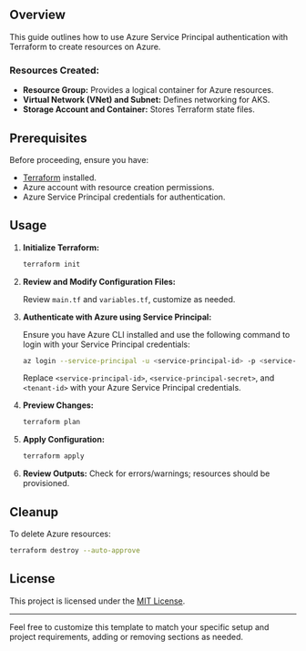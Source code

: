 ## Overview

This guide outlines how to use Azure Service Principal authentication with Terraform to create resources on Azure.

### Resources Created:

- **Resource Group:** Provides a logical container for Azure resources.
- **Virtual Network (VNet) and Subnet:** Defines networking for AKS.
- **Storage Account and Container:** Stores Terraform state files.

## Prerequisites

Before proceeding, ensure you have:

- [Terraform](https://www.terraform.io/downloads.html) installed.
- Azure account with resource creation permissions.
- Azure Service Principal credentials for authentication.

## Usage

1. **Initialize Terraform:**

    ```bash
    terraform init
    ```

2. **Review and Modify Configuration Files:**

    Review `main.tf` and `variables.tf`, customize as needed.

3. **Authenticate with Azure using Service Principal:**

    Ensure you have Azure CLI installed and use the following command to login with your Service Principal credentials:

    ```bash
    az login --service-principal -u <service-principal-id> -p <service-principal-secret> --tenant <tenant-id>
    ```

    Replace `<service-principal-id>`, `<service-principal-secret>`, and `<tenant-id>` with your Azure Service Principal credentials.

4. **Preview Changes:**

    ```bash
    terraform plan
    ```

5. **Apply Configuration:**

    ```bash
    terraform apply
    ```

6. **Review Outputs:** Check for errors/warnings; resources should be provisioned.

## Cleanup

To delete Azure resources:

```bash
terraform destroy --auto-approve
```

## License

This project is licensed under the [MIT License](../LICENSE).

---

Feel free to customize this template to match your specific setup and project requirements, adding or removing sections as needed.
